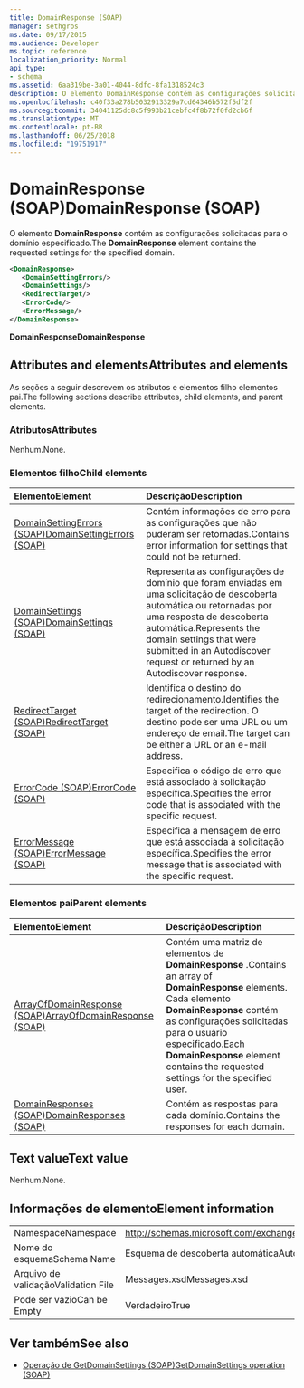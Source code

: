 ```yaml
---
title: DomainResponse (SOAP)
manager: sethgros
ms.date: 09/17/2015
ms.audience: Developer
ms.topic: reference
localization_priority: Normal
api_type:
- schema
ms.assetid: 6aa319be-3a01-4044-8dfc-8fa1318524c3
description: O elemento DomainResponse contém as configurações solicitadas para o domínio especificado.
ms.openlocfilehash: c40f33a278b5032913329a7cd64346b572f5df2f
ms.sourcegitcommit: 34041125dc8c5f993b21cebfc4f8b72f0fd2cb6f
ms.translationtype: MT
ms.contentlocale: pt-BR
ms.lasthandoff: 06/25/2018
ms.locfileid: "19751917"
---
```

# <a name="domainresponse-soap"></a><span data-ttu-id="d6769-103">DomainResponse (SOAP)</span><span class="sxs-lookup"><span data-stu-id="d6769-103">DomainResponse (SOAP)</span></span>

<span data-ttu-id="d6769-104">O elemento **DomainResponse** contém as configurações solicitadas para o domínio especificado.</span><span class="sxs-lookup"><span data-stu-id="d6769-104">The **DomainResponse** element contains the requested settings for the specified domain.</span></span> 
  
```XML
<DomainResponse>
   <DomainSettingErrors/>
   <DomainSettings/>
   <RedirectTarget/>
   <ErrorCode/>
   <ErrorMessage/>
</DomainResponse>
```

 <span data-ttu-id="d6769-105">**DomainResponse**</span><span class="sxs-lookup"><span data-stu-id="d6769-105">**DomainResponse**</span></span>
## <a name="attributes-and-elements"></a><span data-ttu-id="d6769-106">Attributes and elements</span><span class="sxs-lookup"><span data-stu-id="d6769-106">Attributes and elements</span></span>

<span data-ttu-id="d6769-107">As seções a seguir descrevem os atributos e elementos filho elementos pai.</span><span class="sxs-lookup"><span data-stu-id="d6769-107">The following sections describe attributes, child elements, and parent elements.</span></span>
  
### <a name="attributes"></a><span data-ttu-id="d6769-108">Atributos</span><span class="sxs-lookup"><span data-stu-id="d6769-108">Attributes</span></span>

<span data-ttu-id="d6769-109">Nenhum.</span><span class="sxs-lookup"><span data-stu-id="d6769-109">None.</span></span>
  
### <a name="child-elements"></a><span data-ttu-id="d6769-110">Elementos filho</span><span class="sxs-lookup"><span data-stu-id="d6769-110">Child elements</span></span>

|<span data-ttu-id="d6769-111">**Elemento**</span><span class="sxs-lookup"><span data-stu-id="d6769-111">**Element**</span></span>|<span data-ttu-id="d6769-112">**Descrição**</span><span class="sxs-lookup"><span data-stu-id="d6769-112">**Description**</span></span>|
|:-----|:-----|
|[<span data-ttu-id="d6769-113">DomainSettingErrors (SOAP)</span><span class="sxs-lookup"><span data-stu-id="d6769-113">DomainSettingErrors (SOAP)</span></span>](domainsettingerrors-soap.md) <br/> |<span data-ttu-id="d6769-114">Contém informações de erro para as configurações que não puderam ser retornadas.</span><span class="sxs-lookup"><span data-stu-id="d6769-114">Contains error information for settings that could not be returned.</span></span>  <br/> |
|[<span data-ttu-id="d6769-115">DomainSettings (SOAP)</span><span class="sxs-lookup"><span data-stu-id="d6769-115">DomainSettings (SOAP)</span></span>](domainsettings-soap.md) <br/> |<span data-ttu-id="d6769-116">Representa as configurações de domínio que foram enviadas em uma solicitação de descoberta automática ou retornadas por uma resposta de descoberta automática.</span><span class="sxs-lookup"><span data-stu-id="d6769-116">Represents the domain settings that were submitted in an Autodiscover request or returned by an Autodiscover response.</span></span>  <br/> |
|[<span data-ttu-id="d6769-117">RedirectTarget (SOAP)</span><span class="sxs-lookup"><span data-stu-id="d6769-117">RedirectTarget (SOAP)</span></span>](redirecttarget-soap.md) <br/> |<span data-ttu-id="d6769-118">Identifica o destino do redirecionamento.</span><span class="sxs-lookup"><span data-stu-id="d6769-118">Identifies the target of the redirection.</span></span> <span data-ttu-id="d6769-119">O destino pode ser uma URL ou um endereço de email.</span><span class="sxs-lookup"><span data-stu-id="d6769-119">The target can be either a URL or an e-mail address.</span></span>  <br/> |
|[<span data-ttu-id="d6769-120">ErrorCode (SOAP)</span><span class="sxs-lookup"><span data-stu-id="d6769-120">ErrorCode (SOAP)</span></span>](errorcode-soap.md) <br/> |<span data-ttu-id="d6769-121">Especifica o código de erro que está associado à solicitação específica.</span><span class="sxs-lookup"><span data-stu-id="d6769-121">Specifies the error code that is associated with the specific request.</span></span>  <br/> |
|[<span data-ttu-id="d6769-122">ErrorMessage (SOAP)</span><span class="sxs-lookup"><span data-stu-id="d6769-122">ErrorMessage (SOAP)</span></span>](errormessage-soap.md) <br/> |<span data-ttu-id="d6769-123">Especifica a mensagem de erro que está associada à solicitação específica.</span><span class="sxs-lookup"><span data-stu-id="d6769-123">Specifies the error message that is associated with the specific request.</span></span>  <br/> |
   
### <a name="parent-elements"></a><span data-ttu-id="d6769-124">Elementos pai</span><span class="sxs-lookup"><span data-stu-id="d6769-124">Parent elements</span></span>

|<span data-ttu-id="d6769-125">**Elemento**</span><span class="sxs-lookup"><span data-stu-id="d6769-125">**Element**</span></span>|<span data-ttu-id="d6769-126">**Descrição**</span><span class="sxs-lookup"><span data-stu-id="d6769-126">**Description**</span></span>|
|:-----|:-----|
|[<span data-ttu-id="d6769-127">ArrayOfDomainResponse (SOAP)</span><span class="sxs-lookup"><span data-stu-id="d6769-127">ArrayOfDomainResponse (SOAP)</span></span>](arrayofdomainresponse-soap.md) <br/> |<span data-ttu-id="d6769-128">Contém uma matriz de elementos de **DomainResponse** .</span><span class="sxs-lookup"><span data-stu-id="d6769-128">Contains an array of **DomainResponse** elements.</span></span> <span data-ttu-id="d6769-129">Cada elemento **DomainResponse** contém as configurações solicitadas para o usuário especificado.</span><span class="sxs-lookup"><span data-stu-id="d6769-129">Each **DomainResponse** element contains the requested settings for the specified user.</span></span>  <br/> |
|[<span data-ttu-id="d6769-130">DomainResponses (SOAP)</span><span class="sxs-lookup"><span data-stu-id="d6769-130">DomainResponses (SOAP)</span></span>](domainresponses-soap.md) <br/> |<span data-ttu-id="d6769-131">Contém as respostas para cada domínio.</span><span class="sxs-lookup"><span data-stu-id="d6769-131">Contains the responses for each domain.</span></span>  <br/> |
   
## <a name="text-value"></a><span data-ttu-id="d6769-132">Text value</span><span class="sxs-lookup"><span data-stu-id="d6769-132">Text value</span></span>

<span data-ttu-id="d6769-133">Nenhum.</span><span class="sxs-lookup"><span data-stu-id="d6769-133">None.</span></span>
  
## <a name="element-information"></a><span data-ttu-id="d6769-134">Informações de elemento</span><span class="sxs-lookup"><span data-stu-id="d6769-134">Element information</span></span>

|||
|:-----|:-----|
|<span data-ttu-id="d6769-135">Namespace</span><span class="sxs-lookup"><span data-stu-id="d6769-135">Namespace</span></span>  <br/> |http://schemas.microsoft.com/exchange/2010/Autodiscover  <br/> |
|<span data-ttu-id="d6769-136">Nome do esquema</span><span class="sxs-lookup"><span data-stu-id="d6769-136">Schema Name</span></span>  <br/> |<span data-ttu-id="d6769-137">Esquema de descoberta automática</span><span class="sxs-lookup"><span data-stu-id="d6769-137">Autodiscover schema</span></span>  <br/> |
|<span data-ttu-id="d6769-138">Arquivo de validação</span><span class="sxs-lookup"><span data-stu-id="d6769-138">Validation File</span></span>  <br/> |<span data-ttu-id="d6769-139">Messages.xsd</span><span class="sxs-lookup"><span data-stu-id="d6769-139">Messages.xsd</span></span>  <br/> |
|<span data-ttu-id="d6769-140">Pode ser vazio</span><span class="sxs-lookup"><span data-stu-id="d6769-140">Can be Empty</span></span>  <br/> |<span data-ttu-id="d6769-141">Verdadeiro</span><span class="sxs-lookup"><span data-stu-id="d6769-141">True</span></span>  <br/> |
   
## <a name="see-also"></a><span data-ttu-id="d6769-142">Ver também</span><span class="sxs-lookup"><span data-stu-id="d6769-142">See also</span></span>

- [<span data-ttu-id="d6769-143">Operação de GetDomainSettings (SOAP)</span><span class="sxs-lookup"><span data-stu-id="d6769-143">GetDomainSettings operation (SOAP)</span></span>](getdomainsettings-operation-soap.md)

